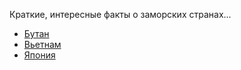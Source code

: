 Краткие, интересные факты о заморских странах...


* [Бутан](Бутан.md)
* [Вьетнам](Вьетнам.md)
* [Япония](Япония.md)